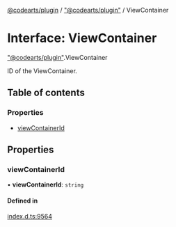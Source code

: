 [@codearts/plugin](../README.md) / ["@codearts/plugin"](../modules/_codearts_plugin_.md) / ViewContainer

# Interface: ViewContainer

["@codearts/plugin"](../modules/_codearts_plugin_.md).ViewContainer

ID of the ViewContainer.

## Table of contents

### Properties

- [viewContainerId](codearts_plugin_.ViewContainer.md#viewcontainerid)

## Properties

### viewContainerId

• **viewContainerId**: `string`

#### Defined in

[index.d.ts:9564](https://github.com/shuyaqian/cloudide-plugin-api/blob/3fbdd11/index.d.ts#L9564)
